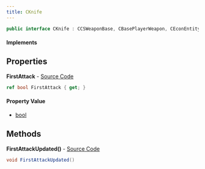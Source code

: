 ```yaml
---
title: CKnife
---
```


```csharp
public interface CKnife : CCSWeaponBase, CBasePlayerWeapon, CEconEntity, CBaseFlex, CBaseAnimGraph, CBaseModelEntity, CBaseEntity, CEntityInstance, ISchemaClass<CEntityInstance>, ISchemaClass<CBaseEntity>, ISchemaClass<CBaseModelEntity>, ISchemaClass<CBaseAnimGraph>, ISchemaClass<CBaseFlex>, ISchemaClass<CEconEntity>, ISchemaClass<CBasePlayerWeapon>, ISchemaClass<CCSWeaponBase>, ISchemaClass<CKnife>, ISchemaField, ISchemaClass, INativeHandle
```

#### Implements

## Properties

**FirstAttack** - [Source Code](https://github.com/swiftly-solution/swiftlys2/blob/main/managed/src/SwiftlyS2.Generated/Schemas/Interfaces/CKnife.cs#L16)

```csharp
ref bool FirstAttack { get; }
```

#### Property Value

- [bool](https://learn.microsoft.com/dotnet/api/system.boolean)

## Methods

**FirstAttackUpdated()** - [Source Code](https://github.com/swiftly-solution/swiftlys2/blob/main/managed/src/SwiftlyS2.Generated/Schemas/Interfaces/CKnife.cs#L18)

```csharp
void FirstAttackUpdated()
```

